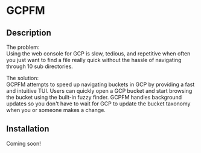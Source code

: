 

# GCPFM

## Description  

The problem:  
Using the web console for GCP is slow, tedious, and repetitive when often you just want to find a file really quick without the hassle of navigating through 10 sub directories.  


The solution:  
GCPFM attempts to speed up navigating buckets in GCP by providing a fast and intuitive TUI.  Users can quickly open a GCP bucket and start browsing the bucket using the built-in fuzzy finder.  GCPFM handles background updates so you don't have to wait for GCP to update the bucket taxonomy when you or someone makes a change.


## Installation  

Coming soon!
